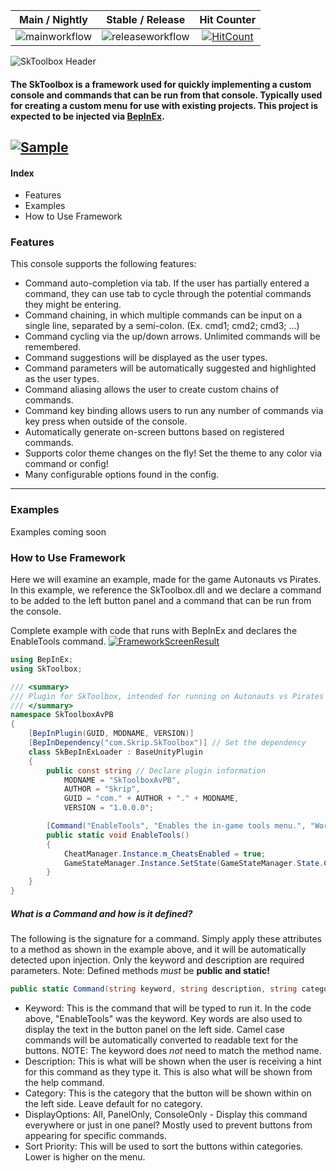 |Main / Nightly|Stable / Release|Hit Counter
| :------------: | :------------: | :------------: |
|![mainworkflow](https://github.com/derekShaheen/SkToolbox/actions/workflows/nightly.yml/badge.svg)|![releaseworkflow](https://github.com/derekShaheen/SkToolbox/actions/workflows/release.yml/badge.svg)| [![HitCount](https://hits.dwyl.com/derekShaheen/SkToolbox.svg?style=flat)](http://hits.dwyl.com/derekShaheen/SkToolbox)|

![SkToolbox Header](https://i.imgur.com/bTaEOXP.png "SkToolbox Header")

#### The SkToolbox is a framework used for quickly implementing a custom console and commands that can be run from that console. Typically used for creating a custom menu for use with existing projects. This project is expected to be injected via [BepInEx](https://github.com/BepInEx/BepInEx "BepInEx"). 

[![Sample](https://i.imgur.com/JUIOMSf.gif)](https://imgur.com/JUIOMSf "![Sample](https://i.imgur.com/JUIOMSf.gif)")
---
#### Index
- Features
- Examples
- How to Use Framework

### Features
This console supports the following features:
- Command auto-completion via tab. If the user has partially entered a command, they can use tab to cycle through the potential commands they might be entering.
- Command chaining, in which multiple commands can be input on a single line, separated by a semi-colon. (Ex. cmd1; cmd2; cmd3; ...)
- Command cycling via the up/down arrows. Unlimited commands will be remembered.
- Command suggestions will be displayed as the user types.
- Command parameters will be automatically suggested and highlighted as the user types.
- Command aliasing allows the user to create custom chains of commands.
- Command key binding allows users to run any number of commands via key press when outside of the console.
- Automatically generate on-screen buttons based on registered commands.
- Supports color theme changes on the fly! Set the theme to any color via command or config!
- Many configurable options found in the config.
------------

### Examples
Examples coming soon

### How to Use Framework
Here we will examine an example, made for the game Autonauts vs Pirates. In this example, we reference the SkToolbox.dll and we declare a command to be added to the left button panel and a command that can be run from the console.

Complete example with code that runs with BepInEx and declares the EnableTools command.
[![FrameworkScreenResult](https://i.imgur.com/EGERiQN.png "FrameworkScreenResult")](https://i.imgur.com/EGERiQN.png "FrameworkScreenResult")
```csharp
using BepInEx;
using SkToolbox;

/// <summary>
/// Plugin for SkToolbox, intended for running on Autonauts vs Pirates
/// </summary>
namespace SkToolboxAvPB
{
    [BepInPlugin(GUID, MODNAME, VERSION)]
    [BepInDependency("com.Skrip.SkToolbox")] // Set the dependency 
    class SkBepInExLoader : BaseUnityPlugin
    {
        public const string // Declare plugin information
            MODNAME = "SkToolboxAvPB",
            AUTHOR = "Skrip",
            GUID = "com." + AUTHOR + "." + MODNAME,
            VERSION = "1.0.0.0";

        [Command("EnableTools", "Enables the in-game tools menu.", "World")] // Declare the 'EnableTools' command
        public static void EnableTools()
        {
            CheatManager.Instance.m_CheatsEnabled = true;
            GameStateManager.Instance.SetState(GameStateManager.State.CreativeTools);
        }
    }
}
```

##### What is a Command and how is it defined?
The following is the signature for a command. Simply apply these attributes to a method as shown in the example above, and it will be automatically detected upon injection. Only the keyword and description are required parameters.
Note: Defined methods *must* be **public and static!**
```csharp
public static Command(string keyword, string description, string category = "zzBottom", Util.DisplayOptions displayOptions = Util.DisplayOptions.All, int sortPriority = 100)
```
- Keyword: This is the command that will be typed to run it. In the code above, "EnableTools" was the keyword. Key words are also used to display the text in the button panel on the left side. Camel case commands will be automatically converted to readable text for the buttons. NOTE: The keyword does *not* need to match the method name.
- Description: This is what will be shown when the user is receiving a hint for this command as they type it. This is also what will be shown from the help command.
- Category: This is the category that the button will be shown within on the left side. Leave default for no category.
- DisplayOptions: All, PanelOnly, ConsoleOnly - Display this command everywhere or just in one panel? Mostly used to prevent buttons from appearing for specific commands.
- Sort Priority: This will be used to sort the buttons within categories. Lower is higher on the menu.